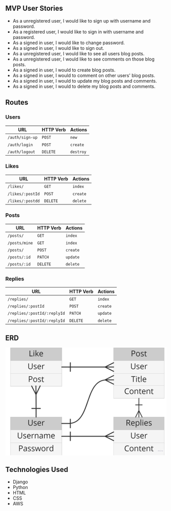 ## MVP User Stories
- As a unregistered user, I would like to sign up with username and password.
- As a registered user, I would like to sign in with username and password.
- As a signed in user, I would like to change password.
- As a signed in user, I would like to sign out.
- As a unregistered user, I would like to see all users blog posts.
- As a unregistered user, I would like to see comments on those blog posts.
- As a signed in user, I would to create blog posts.
- As a signed in user, I would to comment on other users' blog posts.
- As a signed in user, I would to update my blog posts and comments.
- As a signed in user, I would to delete my blog posts and comments.

## Routes

### Users
| URL                 | HTTP Verb   | Actions     |
|---------------------|-------------|-------------|
| `/auth/sign-up`     | `POST`      | `new`       |
| `/auth/login`       | `POST`      | `create`    |
| `/auth/logout`      | `DELETE`    | `destroy`   |

### Likes
| URL                 | HTTP Verb   | Actions     |
|---------------------|-------------|-------------|
| `/likes/`           | `GET`       | `index`     |
| `/likes/:postId`    | `POST`      | `create`    |
| `/likes/:postdd`    | `DELETE`    | `delete`    |

### Posts
| URL                 | HTTP Verb   | Actions     |
|---------------------|-------------|-------------|
| `/posts/`           | `GET`       | `index`     |
| `/posts/mine`       | `GET`       | `index`     |
| `/posts/`           | `POST`      | `create`    |
| `/posts/:id`        | `PATCH`     | `update`    |
| `/posts/:id`        | `DELETE`    | `delete`    |

### Replies
| URL                           | HTTP Verb   | Actions
|-------------------------------|-------------|-------------------|
| `/replies/`                   | `GET`       | `index`           |
| `/replies/:postId`            | `POST`      | `create`          |
| `/replies/:postId/:replyId`   | `PATCH `    | `update`          |
| `/replies/:postId/:replyId`   | `DELETE`    | `delete`          |

## ERD
![Alt text](planning/Capstone-ERD.jpg)

## Technologies Used
- Django
- Python
- HTML
- CSS
- AWS